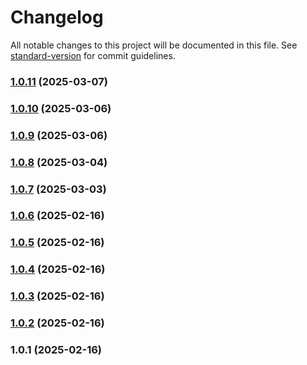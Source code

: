 # Changelog

All notable changes to this project will be documented in this file. See [standard-version](https://github.com/conventional-changelog/standard-version) for commit guidelines.

### [1.0.11](https://github.com/web-bee-ru/openapi-axios/compare/v1.0.10...v1.0.11) (2025-03-07)

### [1.0.10](https://github.com/web-bee-ru/openapi-axios/compare/v1.0.9...v1.0.10) (2025-03-06)

### [1.0.9](https://github.com/web-bee-ru/openapi-axios/compare/v1.0.8...v1.0.9) (2025-03-06)

### [1.0.8](https://github.com/web-bee-ru/openapi-axios/compare/v1.0.7...v1.0.8) (2025-03-04)

### [1.0.7](https://github.com/web-bee-ru/openapi-axios/compare/v1.0.6...v1.0.7) (2025-03-03)

### [1.0.6](https://github.com/web-bee-ru/openapi-axios/compare/v1.0.5...v1.0.6) (2025-02-16)

### [1.0.5](https://github.com/web-bee-ru/openapi-axios/compare/v1.0.4...v1.0.5) (2025-02-16)

### [1.0.4](https://github.com/web-bee-ru/openapi-axios/compare/v1.0.3...v1.0.4) (2025-02-16)

### [1.0.3](https://github.com/web-bee-ru/openapi-axios/compare/v1.0.2...v1.0.3) (2025-02-16)

### [1.0.2](https://github.com/web-bee-ru/openapi-axios/compare/v1.0.1...v1.0.2) (2025-02-16)

### 1.0.1 (2025-02-16)
